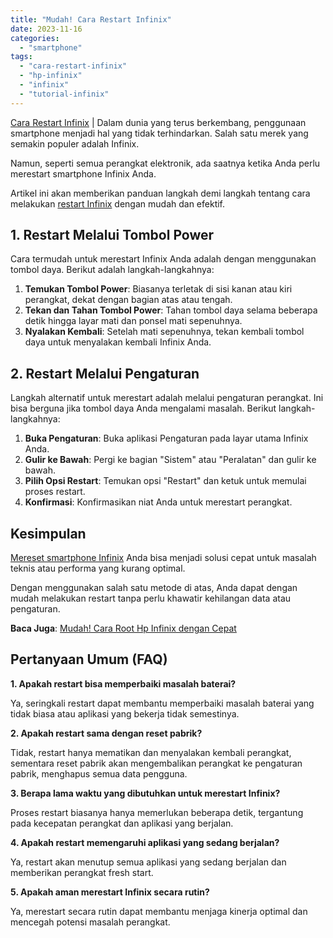 ```yaml
---
title: "Mudah! Cara Restart Infinix"
date: 2023-11-16
categories: 
  - "smartphone"
tags: 
  - "cara-restart-infinix"
  - "hp-infinix"
  - "infinix"
  - "tutorial-infinix"
---
```


[Cara Restart Infinix](https://ajiekusumadhany.com/cara-restart-infinix/) | Dalam dunia yang terus berkembang, penggunaan smartphone menjadi hal yang tidak terhindarkan. Salah satu merek yang semakin populer adalah Infinix.

Namun, seperti semua perangkat elektronik, ada saatnya ketika Anda perlu merestart smartphone Infinix Anda.

Artikel ini akan memberikan panduan langkah demi langkah tentang cara melakukan [restart Infinix](https://ajiekusumadhany.com/cara-restart-infinix/) dengan mudah dan efektif.

## 1\. Restart Melalui Tombol Power

Cara termudah untuk merestart Infinix Anda adalah dengan menggunakan tombol daya. Berikut adalah langkah-langkahnya:

1. **Temukan Tombol Power**: Biasanya terletak di sisi kanan atau kiri perangkat, dekat dengan bagian atas atau tengah.
2. **Tekan dan Tahan Tombol Power**: Tahan tombol daya selama beberapa detik hingga layar mati dan ponsel mati sepenuhnya.
3. **Nyalakan Kembali**: Setelah mati sepenuhnya, tekan kembali tombol daya untuk menyalakan kembali Infinix Anda.

## 2\. Restart Melalui Pengaturan

Langkah alternatif untuk merestart adalah melalui pengaturan perangkat. Ini bisa berguna jika tombol daya Anda mengalami masalah. Berikut langkah-langkahnya:

1. **Buka Pengaturan**: Buka aplikasi Pengaturan pada layar utama Infinix Anda.
2. **Gulir ke Bawah**: Pergi ke bagian "Sistem" atau "Peralatan" dan gulir ke bawah.
3. **Pilih Opsi Restart**: Temukan opsi "Restart" dan ketuk untuk memulai proses restart.
4. **Konfirmasi**: Konfirmasikan niat Anda untuk merestart perangkat.

## Kesimpulan

[Mereset smartphone Infinix](https://ajiekusumadhany.com/cara-restart-infinix/) Anda bisa menjadi solusi cepat untuk masalah teknis atau performa yang kurang optimal.

Dengan menggunakan salah satu metode di atas, Anda dapat dengan mudah melakukan restart tanpa perlu khawatir kehilangan data atau pengaturan.

**Baca Juga**: [Mudah! Cara Root Hp Infinix dengan Cepat](https://ajiekusumadhany.com/cara-root-hp-infinix/)

## Pertanyaan Umum (FAQ)

**1\. Apakah restart bisa memperbaiki masalah baterai?**

Ya, seringkali restart dapat membantu memperbaiki masalah baterai yang tidak biasa atau aplikasi yang bekerja tidak semestinya.

**2\. Apakah restart sama dengan reset pabrik?**

Tidak, restart hanya mematikan dan menyalakan kembali perangkat, sementara reset pabrik akan mengembalikan perangkat ke pengaturan pabrik, menghapus semua data pengguna.

**3\. Berapa lama waktu yang dibutuhkan untuk merestart Infinix?**

Proses restart biasanya hanya memerlukan beberapa detik, tergantung pada kecepatan perangkat dan aplikasi yang berjalan.

**4\. Apakah restart memengaruhi aplikasi yang sedang berjalan?**

Ya, restart akan menutup semua aplikasi yang sedang berjalan dan memberikan perangkat fresh start.

**5\. Apakah aman merestart Infinix secara rutin?**

Ya, merestart secara rutin dapat membantu menjaga kinerja optimal dan mencegah potensi masalah perangkat.
